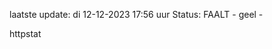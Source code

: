 laatste update: 
di 12-12-2023 17:56   uur 
Status: FAALT - geel - 
<div class="service Y">httpstat</div>